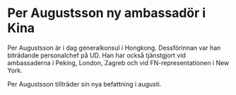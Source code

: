 # Per Augustsson ny ambassadör i Kina

Per Augustsson är i dag generalkonsul i Hongkong. Dessförinnan var han biträdande personalchef på UD. Han har också tjänstgjort vid ambassaderna i Peking, London, Zagreb och vid FN\-representationen i New York.

Per Augustsson tillträder sin nya befattning i augusti.
